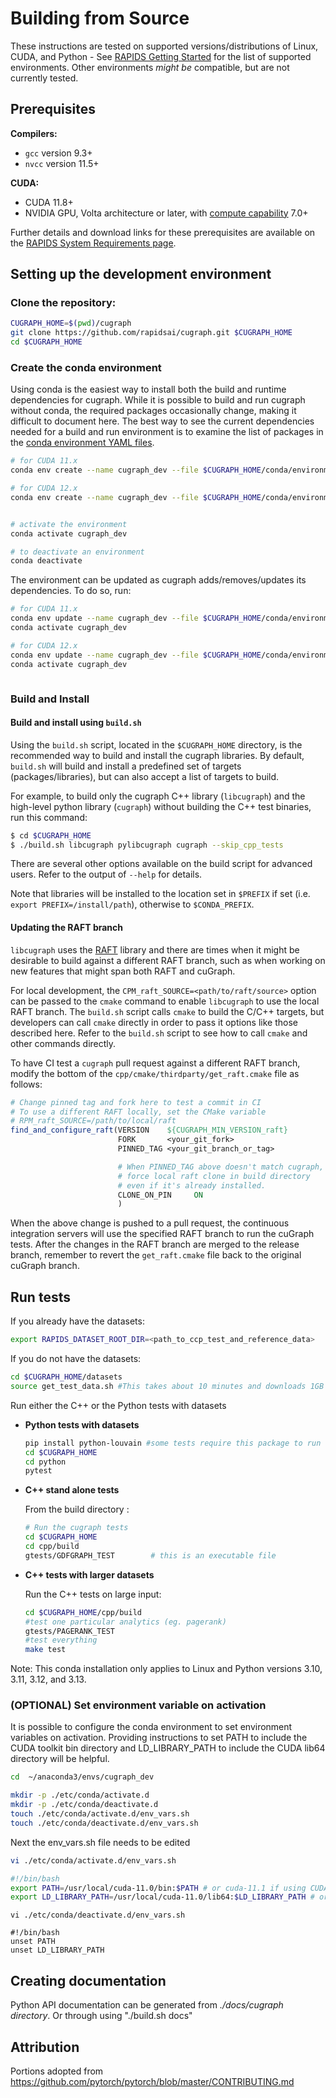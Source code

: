 # Building from Source

These instructions are tested on supported versions/distributions of Linux,
CUDA, and Python - See [RAPIDS Getting Started](https://rapids.ai/start.html)
for the list of supported environments.  Other environments _might be_
compatible, but are not currently tested.

## Prerequisites

__Compilers:__
* `gcc`           version 9.3+
* `nvcc`          version 11.5+

__CUDA:__
* CUDA 11.8+
* NVIDIA GPU, Volta architecture or later, with [compute capability](https://developer.nvidia.com/cuda-gpus) 7.0+

Further details and download links for these prerequisites are available on the
[RAPIDS System Requirements page](https://docs.rapids.ai/install#system-req).

## Setting up the development environment

### Clone the repository:
```bash
CUGRAPH_HOME=$(pwd)/cugraph
git clone https://github.com/rapidsai/cugraph.git $CUGRAPH_HOME
cd $CUGRAPH_HOME
```

### Create the conda environment

Using conda is the easiest way to install both the build and runtime
dependencies for cugraph. While it is possible to build and run cugraph without
conda, the required packages occasionally change, making it difficult to
document here. The best way to see the current dependencies needed for a build
and run environment is to examine the list of packages in the [conda
environment YAML
files](https://github.com/rapidsai/cugraph/blob/main/conda/environments).

```bash
# for CUDA 11.x
conda env create --name cugraph_dev --file $CUGRAPH_HOME/conda/environments/all_cuda-118_arch-x86_64.yaml

# for CUDA 12.x
conda env create --name cugraph_dev --file $CUGRAPH_HOME/conda/environments/all_cuda-125_arch-x86_64.yaml


# activate the environment
conda activate cugraph_dev

# to deactivate an environment
conda deactivate
```

The environment can be updated as cugraph adds/removes/updates its dependencies. To do so, run:

```bash
# for CUDA 11.x
conda env update --name cugraph_dev --file $CUGRAPH_HOME/conda/environments/all_cuda-118_arch-x86_64.yaml
conda activate cugraph_dev

# for CUDA 12.x
conda env update --name cugraph_dev --file $CUGRAPH_HOME/conda/environments/all_cuda-125_arch-x86_64.yaml
conda activate cugraph_dev



```

### Build and Install

#### Build and install using `build.sh`
Using the `build.sh` script, located in the `$CUGRAPH_HOME` directory, is the
recommended way to build and install the cugraph libraries. By default,
`build.sh` will build and install a predefined set of targets
(packages/libraries), but can also accept a list of targets to build.

For example, to build only the cugraph C++ library (`libcugraph`) and the
high-level python library (`cugraph`) without building the C++ test binaries,
run this command:

```bash
$ cd $CUGRAPH_HOME
$ ./build.sh libcugraph pylibcugraph cugraph --skip_cpp_tests
```

There are several other options available on the build script for advanced
users. Refer to the output of `--help` for details.

Note that libraries will be installed to the location set in `$PREFIX` if set
(i.e. `export PREFIX=/install/path`), otherwise to `$CONDA_PREFIX`.

#### Updating the RAFT branch

`libcugraph` uses the [RAFT](https://github.com/rapidsai/raft) library and
there are times when it might be desirable to build against a different RAFT
branch, such as when working on new features that might span both RAFT and
cuGraph.

For local development, the `CPM_raft_SOURCE=<path/to/raft/source>` option can
be passed to the `cmake` command to enable `libcugraph` to use the local RAFT
branch. The `build.sh` script calls `cmake` to build the C/C++ targets, but
developers can call `cmake` directly in order to pass it options like those
described here. Refer to the `build.sh` script to see how to call `cmake` and
other commands directly.

To have CI test a `cugraph` pull request against a different RAFT branch,
modify the bottom of the `cpp/cmake/thirdparty/get_raft.cmake` file as follows:

```cmake
# Change pinned tag and fork here to test a commit in CI
# To use a different RAFT locally, set the CMake variable
# RPM_raft_SOURCE=/path/to/local/raft
find_and_configure_raft(VERSION    ${CUGRAPH_MIN_VERSION_raft}
                        FORK       <your_git_fork>
                        PINNED_TAG <your_git_branch_or_tag>

                        # When PINNED_TAG above doesn't match cugraph,
                        # force local raft clone in build directory
                        # even if it's already installed.
                        CLONE_ON_PIN     ON
                        )
```

When the above change is pushed to a pull request, the continuous integration
servers will use the specified RAFT branch to run the cuGraph tests. After the
changes in the RAFT branch are merged to the release branch, remember to revert
the `get_raft.cmake` file back to the original cuGraph branch.


## Run tests

If you already have the datasets:

   ```bash
   export RAPIDS_DATASET_ROOT_DIR=<path_to_ccp_test_and_reference_data>
   ```
   If you do not have the datasets:

   ```bash
   cd $CUGRAPH_HOME/datasets
   source get_test_data.sh #This takes about 10 minutes and downloads 1GB data (>5 GB uncompressed)
   ```

Run either the C++ or the Python tests with datasets

  - **Python tests with datasets**


    ```bash
    pip install python-louvain #some tests require this package to run
    cd $CUGRAPH_HOME
    cd python
    pytest
    ```
  - **C++ stand alone tests**

    From the build directory :

    ```bash
    # Run the cugraph tests
    cd $CUGRAPH_HOME
    cd cpp/build
    gtests/GDFGRAPH_TEST		# this is an executable file
    ```
 - **C++ tests with larger datasets**



   Run the C++ tests on large input:

   ```bash
   cd $CUGRAPH_HOME/cpp/build
   #test one particular analytics (eg. pagerank)
   gtests/PAGERANK_TEST
   #test everything
   make test
   ```

Note: This conda installation only applies to Linux and Python versions 3.10, 3.11, 3.12, and 3.13.

### (OPTIONAL) Set environment variable on activation

It is possible to configure the conda environment to set environment variables
on activation. Providing instructions to set PATH to include the CUDA toolkit
bin directory and LD_LIBRARY_PATH to include the CUDA lib64 directory will be
helpful.

```bash
cd  ~/anaconda3/envs/cugraph_dev

mkdir -p ./etc/conda/activate.d
mkdir -p ./etc/conda/deactivate.d
touch ./etc/conda/activate.d/env_vars.sh
touch ./etc/conda/deactivate.d/env_vars.sh
```

Next the env_vars.sh file needs to be edited

```bash
vi ./etc/conda/activate.d/env_vars.sh

#!/bin/bash
export PATH=/usr/local/cuda-11.0/bin:$PATH # or cuda-11.1 if using CUDA 11.1 and cuda-11.2 if using CUDA 11.2, respectively
export LD_LIBRARY_PATH=/usr/local/cuda-11.0/lib64:$LD_LIBRARY_PATH # or cuda-11.1 if using CUDA 11.1 and cuda-11.2 if using CUDA 11.2, respectively
```

```
vi ./etc/conda/deactivate.d/env_vars.sh

#!/bin/bash
unset PATH
unset LD_LIBRARY_PATH
```

## Creating documentation

Python API documentation can be generated from _./docs/cugraph directory_. Or
through using "./build.sh docs"

## Attribution
Portions adopted from https://github.com/pytorch/pytorch/blob/master/CONTRIBUTING.md
